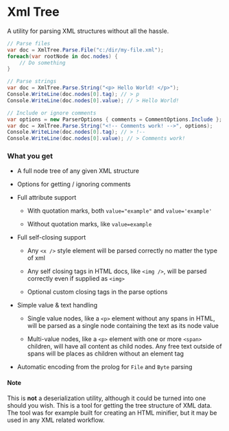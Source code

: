 # Xml Tree

A utility for parsing XML structures without all the hassle. 

```csharp
// Parse files
var doc = XmlTree.Parse.File("c:/dir/my-file.xml");
foreach(var rootNode in doc.nodes) {
    // Do something
}
```

```csharp
// Parse strings
var doc = XmlTree.Parse.String("<p> Hello World! </p>");
Console.WriteLine(doc.nodes[0].tag); // > p
Console.WriteLine(doc.nodes[0].value); // > Hello World!
```

```csharp
// Include or ignore comments
var options = new ParserOptions { comments = CommentOptions.Include };
var doc = XmlTree.Parse.String("<!-- Comments work! -->", options);
Console.WriteLine(doc.nodes[0].tag); // > !--
Console.WriteLine(doc.nodes[0].value); // > Comments work!
```

### What you get

* A full node tree of any given XML structure

* Options for getting / ignoring comments

* Full attribute support
  
  * With quotation marks, both `value="example"` and `value='example'`
  
  * Without quotation marks, like `value=example`

* Full self-closing support
  
  * Any `<x />` style element will be parsed correctly no matter the type of xml
  
  * Any self closing tags in HTML docs, like `<img />`, will be parsed correctly even if supplied as `<img>`
  
  * Optional custom closing tags in the parse options

* Simple value & text handling
  
  * Single value nodes, like a `<p>` element without any spans in HTML, will be parsed as a single node containing the text as its node value
  
  * Multi-value nodes, like a `<p>` element with one or more `<span>` children, will have all content as child nodes. Any free text outside of spans will be places as children without an element tag 

* Automatic encoding from the prolog for `File` and `Byte` parsing

#### Note

This is **not** a deserialization utility, although it could be turned into one should you wish. This is a tool for getting the tree structure of XML data. The tool was for example built for creating an HTML minifier, but it may be used in any XML related workflow.
